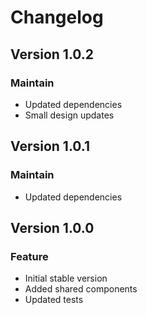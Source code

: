 # Changelog 

## Version  1.0.2

### Maintain

-   Updated dependencies
-   Small design updates


## Version  1.0.1

### Maintain

-   Updated dependencies


## Version  1.0.0

### Feature

-   Initial stable version
-   Added shared components
-   Updated tests

